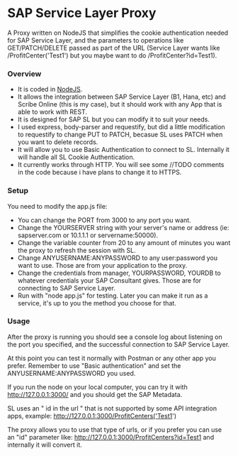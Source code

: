 # SAP Service Layer Proxy
A Proxy written on NodeJS that simplifies the cookie authentication needed for SAP Service Layer, and the parameters to operations like GET/PATCH/DELETE passed as part of the URL (Service Layer wants like /ProfitCenter('Test1') but you maybe want to do /ProfitCenter?id=Test1).

### Overview
- It is coded in [NodeJS](https://nodejs.org/en/).
- It allows the integration between SAP Service Layer (B1, Hana, etc) and Scribe Online (this is my case), but it should work with any App that is able to work with REST.
- It is designed for SAP SL but you can modify it to suit your needs.
- I used express, body-parser and requestify, but did a little modification to requestify to change PUT to PATCH, becasue SL uses PATCH when you want to delete records.
- It will allow you to use Basic Authentication to connect to SL.  Internally it will handle all SL Cookie Authentication.
- It currently works through HTTP.  You will see some //TODO comments in the code because i have plans to change it to HTTPS.

### Setup
You need to modify the app.js file:
- You can change the PORT from 3000 to any port you want.
- Change the YOURSERVER string with your server's name or address (ie: sapserver.com or 10.1.1.1 or servername:50000).
- Change the variable counter from 20 to any amount of minutes you want the proxy to refresh the session with SL.
- Change ANYUSERNAME:ANYPASSWORD to any user:password you want to use.  Those are from your application to the proxy.
- Change the credentials from manager, YOURPASSWORD, YOURDB to whatever credentials your SAP Consultant gives.  Those are for connecting to SAP Service Layer.
- Run with "node app.js" for testing.  Later you can make it run as a service, it's up to you the method you choose for that.

### Usage
After the proxy is running you should see a console log about listening on the port you specified, and the successful connection to SAP Service Layer.

At this point you can test it normally with Postman or any other app you prefer.  Remember to use "Basic authentication" and set the ANYUSERNAME:ANYPASSWORD you used.

If you run the node on your local computer, you can try it with http://127.0.0.1:3000/ and you should get the SAP Metadata.

SL uses an " id in the url " that is not supported by some API integration apps, example: http://127.0.0.1:3000/ProfitCenters('Test1') 

The proxy allows you to use that type of urls, or if you prefer you can use an "id" parameter like: http://127.0.0.1:3000/ProfitCenters?id=Test1 and internally it will convert it.
